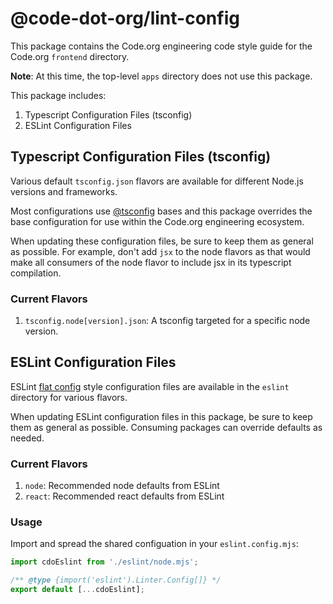# @code-dot-org/lint-config

This package contains the Code.org engineering code style guide for the Code.org `frontend` directory.

**Note**: At this time, the top-level `apps` directory does not use this package.

This package includes:

1. Typescript Configuration Files (tsconfig)
2. ESLint Configuration Files

## Typescript Configuration Files (tsconfig)

Various default `tsconfig.json` flavors are available for different Node.js versions and frameworks.

Most configurations use [@tsconfig](https://github.com/tsconfig/bases/tree/main) bases and this package 
overrides the base configuration for use within the Code.org engineering ecosystem.

When updating these configuration files, be sure to keep them as general as possible. For example, don't 
add `jsx` to the node flavors as that would make all consumers of the node flavor to include jsx in its
typescript compilation.

### Current Flavors

1. `tsconfig.node[version].json`: A tsconfig targeted for a specific node version.

## ESLint Configuration Files

ESLint [flat config](https://eslint.org/docs/latest/use/configure/configuration-files) style configuration files are available
in the `eslint` directory for various flavors.

When updating ESLint configuration files in this package, be sure to keep them as general as possible. 
Consuming packages can override defaults as needed.

### Current Flavors

1. `node`: Recommended node defaults from ESLint
2. `react`: Recommended react defaults from ESLint

### Usage

Import and spread the shared configuation in your `eslint.config.mjs`:

```js
import cdoEslint from './eslint/node.mjs';

/** @type {import('eslint').Linter.Config[]} */
export default [...cdoEslint];
```